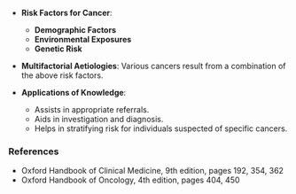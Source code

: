 - **Risk Factors for Cancer**:
  - **Demographic Factors**
  - **Environmental Exposures**
  - **Genetic Risk**

- **Multifactorial Aetiologies**: Various cancers result from a combination of the above risk factors.

- **Applications of Knowledge**:
  - Assists in appropriate referrals.
  - Aids in investigation and diagnosis.
  - Helps in stratifying risk for individuals suspected of specific cancers.

### **References**
- Oxford Handbook of Clinical Medicine, 9th edition, pages 192, 354, 362
- Oxford Handbook of Oncology, 4th edition, pages 404, 450
